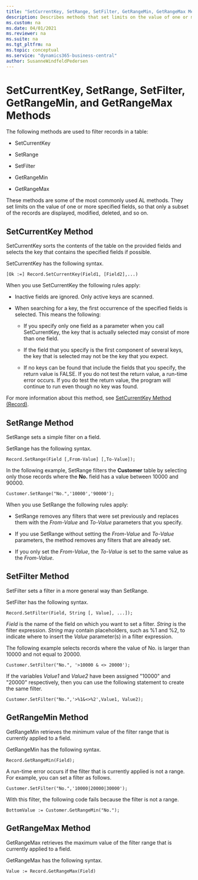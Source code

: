 ```yaml
---
title: "SetCurrentKey, SetRange, SetFilter, GetRangeMin, GetRangeMax Methods"
description: Describes methods that set limits on the value of one or more specified fields, so that only a subset of the records are displayed, modified, deleted, and so on. 
ms.custom: na
ms.date: 04/01/2021
ms.reviewer: na
ms.suite: na
ms.tgt_pltfrm: na
ms.topic: conceptual
ms.service: "dynamics365-business-central"
author: SusanneWindfeldPedersen
---
```


# SetCurrentKey, SetRange, SetFilter, GetRangeMin, and GetRangeMax Methods

The following methods are used to filter records in a table:  

- SetCurrentKey  

- SetRange  

- SetFilter  

- GetRangeMin  

- GetRangeMax  

 These methods are some of the most commonly used AL methods. They set limits on the value of one or more specified fields, so that only a subset of the records are displayed, modified, deleted, and so on.  

## SetCurrentKey Method

SetCurrentKey sorts the contents of the table on the provided fields and selects the key that contains the specified fields if possible. 

 SetCurrentKey has the following syntax.  

```AL
[Ok :=] Record.SetCurrentKey(Field1, [Field2],...)  
```  

 When you use SetCurrentKey the following rules apply:  

-   Inactive fields are ignored. Only active keys are scanned.  

-   When searching for a key, the first occurrence of the specified fields is selected. This means the following:  

    -   If you specify only one field as a parameter when you call SetCurrentKey, the key that is actually selected may consist of more than one field.  

    -   If the field that you specify is the first component of several keys, the key that is selected may not be the key that you expect.  

    -   If no keys can be found that include the fields that you specify, the return value is FALSE. If you do not test the return value, a run-time error occurs. If you do test the return value, the program will continue to run even though no key was found.  

 For more information about this method, see [SetCurrentKey Method (Record)](methods-auto/record/record-SetCurrentKey-method.md).

## SetRange Method  
 SetRange sets a simple filter on a field.  

 SetRange has the following syntax.  

```AL
Record.SetRange(Field [,From-Value] [,To-Value]);  
```  

 In the following example, SetRange filters the **Customer** table by selecting only those records where the **No.** field has a value between 10000 and 90000.  

```AL
Customer.SetRange("No.",'10000','90000');  
```  

 When you use SetRange the following rules apply:  

-   SetRange removes any filters that were set previously and replaces them with the *From-Value* and *To-Value* parameters that you specify.  

-   If you use SetRange without setting the *From-Value* and *To-Value* parameters, the method removes any filters that are already set.  

-   If you only set the *From-Value*, the *To-Value* is set to the same value as the *From-Value*.  

## SetFilter Method  
 SetFilter sets a filter in a more general way than SetRange.  

 SetFilter has the following syntax.  

```AL
Record.SetFilter(Field, String [, Value], ...]);  
```  

 *Field* is the name of the field on which you want to set a filter. *String* is the filter expression. *String* may contain placeholders, such as %1 and %2, to indicate where to insert the *Value* parameter\(s\) in a filter expression.  

 The following example selects records where the value of No. is larger than 10000 and not equal to 20000.  

```AL
Customer.SetFilter("No.", '>10000 & <> 20000');  
```  

 If the variables *Value1* and *Value2* have been assigned "10000" and "20000" respectively, then you can use the following statement to create the same filter.  

```AL 
Customer.SetFilter("No.",'>%1&<>%2',Value1, Value2);  
```  

## GetRangeMin Method  
 GetRangeMin retrieves the minimum value of the filter range that is currently applied to a field.  

 GetRangeMin has the following syntax.  

```AL
Record.GetRangeMin(Field);  
```  

 A run-time error occurs if the filter that is currently applied is not a range. For example, you can set a filter as follows.  

```AL
Customer.SetFilter("No.",'10000|20000|30000');  
```  

 With this filter, the following code fails because the filter is not a range.  

```AL
BottomValue := Customer.GetRangeMin("No.");  
```  

## GetRangeMax Method  
 GetRangeMax retrieves the maximum value of the filter range that is currently applied to a field.  

 GetRangeMax has the following syntax.  

```AL
Value := Record.GetRangeMax(Field)  
```
